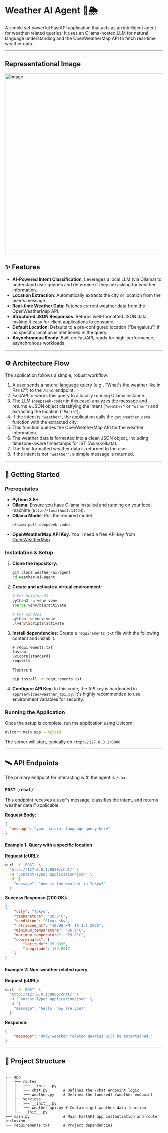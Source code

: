 # Weather AI Agent 🤖🌦️

A simple yet powerful FastAPI application that acts as an intelligent agent for weather-related queries. It uses an Ollama-hosted LLM for natural language understanding and the OpenWeatherMap API to fetch real-time weather data.

-----
## Representational Image 
<img width="760" height="578" alt="image" src="https://github.com/user-attachments/assets/c8184ad3-79d1-43eb-9a76-ab9912471b67" />

## ✨ Features

  * **AI-Powered Intent Classification**: Leverages a local LLM (via Ollama) to understand user queries and determine if they are asking for weather information.
  * **Location Extraction**: Automatically extracts the city or location from the user's message.
  * **Real-time Weather Data**: Fetches current weather data from the OpenWeatherMap API.
  * **Structured JSON Responses**: Returns well-formatted JSON data, making it easy for client applications to consume.
  * **Default Location**: Defaults to a pre-configured location ("Bengaluru") if no specific location is mentioned in the query.
  * **Asynchronous Ready**: Built on FastAPI, ready for high-performance, asynchronous workloads.

-----

## ⚙️ Architecture Flow

The application follows a simple, robust workflow:

1.  A user sends a natural language query (e.g., "What's the weather like in Paris?") to the `/chat` endpoint.
2.  FastAPI forwards this query to a locally running Ollama instance.
3.  The LLM (`deepseek-coder` in this case) analyzes the message and returns a JSON object classifying the intent (`"weather"` or `"other"`) and extracting the location (`"Paris"`).
4.  If the intent is `"weather"`, the application calls the `get_weather_data` function with the extracted city.
5.  This function queries the OpenWeatherMap API for the weather information.
6.  The weather data is formatted into a clean JSON object, including timezone-aware timestamps for IST (Asia/Kolkata).
7.  The final formatted weather data is returned to the user.
8.  If the intent is not `"weather"`, a simple message is returned.

-----

## 🚀 Getting Started

### Prerequisites

  * **Python 3.8+**
  * **Ollama**: Ensure you have [Ollama](https://ollama.com/) installed and running on your local machine (`http://localhost:11434`).
  * **Ollama Model**: Pull the required model.
    ```bash
    ollama pull deepseek-coder
    ```
  * **OpenWeatherMap API Key**: You'll need a free API key from [OpenWeatherMap](https://openweathermap.org/api).

### Installation & Setup

1.  **Clone the repository:**

    ```bash
    git clone weather-ai-agent
    cd weather-ai-agent
    ```

2.  **Create and activate a virtual environment:**

    ```bash
    # For Unix/macOS
    python3 -m venv venv
    source venv/bin/activate

    # For Windows
    python -m venv venv
    .\venv\Scripts\activate
    ```

3.  **Install dependencies:**
    Create a `requirements.txt` file with the following content and install it.

    ```text
    # requirements.txt
    fastapi
    uvicorn[standard]
    requests
    ```

    Then run:

    ```bash
    pip install -r requirements.txt
    ```

4.  **Configure API Key:**
    In this code, the API key is hardcoded in `app/services/weather_api.py`. It's highly recommended to use environment variables for security.

### Running the Application

Once the setup is complete, run the application using Uvicorn:

```bash
uvicorn main:app --reload
```

The server will start, typically on `http://127.0.0.1:8000`.

-----

## 🛰️ API Endpoints

The primary endpoint for interacting with the agent is `/chat`.

### `POST /chat/`

This endpoint receives a user's message, classifies the intent, and returns weather data if applicable.

**Request Body:**

```json
{
  "message": "your natural language query here"
}
```

#### Example 1: Query with a specific location

**Request (cURL):**

```bash
curl -X 'POST' \
  'http://127.0.0.1:8000/chat/' \
  -H 'Content-Type: application/json' \
  -d '{
    "message": "how is the weather in Tokyo?"
  }'
```

**Success Response (200 OK):**

```json
{
    "city": "Tokyo",
    "temperature": "28.5°C",
    "condition": "Clear sky",
    "retrieved_at": "10:08 PM, 19 Jul 2025",
    "minimum_temperature": "26.9°C",
    "maximum_temperature": "29.8°C",
    "coordinates": {
        "latitude": 35.6895,
        "longitude": 139.6917
    }
}
```

#### Example 2: Non-weather related query

**Request (cURL):**

```bash
curl -X 'POST' \
  'http://127.0.0.1:8000/chat/' \
  -H 'Content-Type: application/json' \
  -d '{
    "message": "hello, how are you?"
  }'
```

**Response:**

```json
{
    "message": "Only weather related queries will be entertained."
}
```

-----

## 📁 Project Structure

```
.
├── app
│   ├── routes
│   │   ├── __init__.py
│   │   ├── chat.py       # Defines the /chat endpoint logic
│   │   └── weather.py    # Defines the (unused) /weather endpoint
│   ├── services
│   │   ├── __init__.py
│   │   └── weather_api.py # Contains get_weather_data function
│   └── __init__.py
├── main.py               # Main FastAPI app instantiation and router inclusion
└── requirements.txt      # Project dependencies
```
